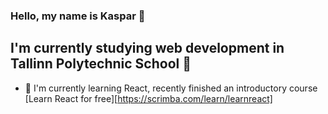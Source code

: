 ### Hello, my name is Kaspar 👋

## I'm currently studying web development in Tallinn Polytechnic School 🏫

- 🧠 I'm currently learning React, recently finished an introductory course [Learn React for free][https://scrimba.com/learn/learnreact]
